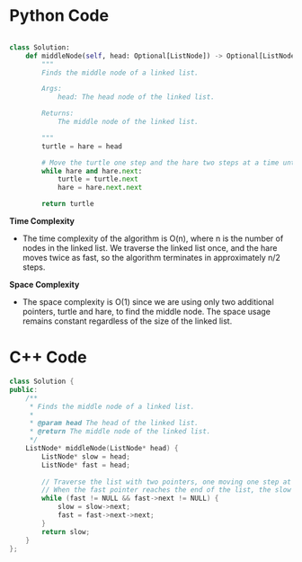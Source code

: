 # Python Code

```python

class Solution:
    def middleNode(self, head: Optional[ListNode]) -> Optional[ListNode]:
        """
        Finds the middle node of a linked list.

        Args:
            head: The head node of the linked list.

        Returns:
            The middle node of the linked list.

        """
        turtle = hare = head

        # Move the turtle one step and the hare two steps at a time until the hare reaches the end
        while hare and hare.next:
            turtle = turtle.next
            hare = hare.next.next

        return turtle


```

**Time Complexity**
- The time complexity of the algorithm is O(n), where n is the number of nodes in the linked list. We traverse the linked list once, and the hare moves twice as fast, so the algorithm terminates in approximately n/2 steps.

**Space Complexity**
- The space complexity is O(1) since we are using only two additional pointers, turtle and hare, to find the middle node. The space usage remains constant regardless of the size of the linked list.

# C++ Code

```cpp
class Solution {
public:
    /**
     * Finds the middle node of a linked list.
     * 
     * @param head The head of the linked list.
     * @return The middle node of the linked list.
     */
    ListNode* middleNode(ListNode* head) {
        ListNode* slow = head;
        ListNode* fast = head;
        
        // Traverse the list with two pointers, one moving one step at a time and the other moving two steps at a time
        // When the fast pointer reaches the end of the list, the slow pointer will be at the middle node
        while (fast != NULL && fast->next != NULL) {
            slow = slow->next;
            fast = fast->next->next;
        }   
        return slow;
    }
};

```
